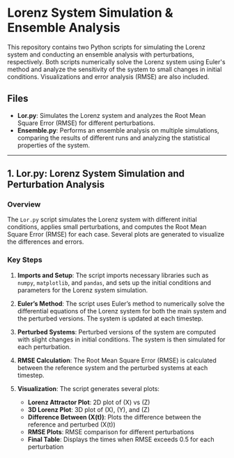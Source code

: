 # Lorenz System Simulation & Ensemble Analysis

This repository contains two Python scripts for simulating the Lorenz system and conducting an ensemble analysis with perturbations, respectively. Both scripts numerically solve the Lorenz system using Euler's method and analyze the sensitivity of the system to small changes in initial conditions. Visualizations and error analysis (RMSE) are also included.

## Files

- **Lor.py**: Simulates the Lorenz system and analyzes the Root Mean Square Error (RMSE) for different perturbations.
- **Ensemble.py**: Performs an ensemble analysis on multiple simulations, comparing the results of different runs and analyzing the statistical properties of the system.

---

## 1. **Lor.py: Lorenz System Simulation and Perturbation Analysis**

### Overview

The `Lor.py` script simulates the Lorenz system with different initial conditions, applies small perturbations, and computes the Root Mean Square Error (RMSE) for each case. Several plots are generated to visualize the differences and errors.

### Key Steps

1. **Imports and Setup**: The script imports necessary libraries such as `numpy`, `matplotlib`, and `pandas`, and sets up the initial conditions and parameters for the Lorenz system simulation.

2. **Euler’s Method**: The script uses Euler’s method to numerically solve the differential equations of the Lorenz system for both the main system and the perturbed versions. The system is updated at each timestep.

3. **Perturbed Systems**: Perturbed versions of the system are computed with slight changes in initial conditions. The system is then simulated for each perturbation.

4. **RMSE Calculation**: The Root Mean Square Error (RMSE) is calculated between the reference system and the perturbed systems at each timestep.

5. **Visualization**: The script generates several plots:
   - **Lorenz Attractor Plot**: 2D plot of \(X\) vs \(Z\)
   - **3D Lorenz Plot**: 3D plot of \(X\), \(Y\), and \(Z\)
   - **Difference Between \(X(t)\)**: Plots the difference between the reference and perturbed \(X(t)\)
   - **RMSE Plots**: RMSE comparison for different perturbations
   - **Final Table**: Displays the times when RMSE exceeds 0.5 for each perturbation
